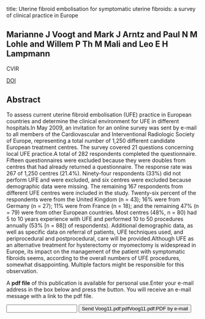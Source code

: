 title: Uterine fibroid embolisation for symptomatic uterine fibroids: a survey of clinical practice in Europe

## Marianne J Voogt and Mark J Arntz and Paul N M Lohle and Willem P Th M Mali and Leo E H Lampmann
CVIR

<a href="https://doi.org/10.1007/s00270-010-9978-8">DOI</a>

## Abstract
To assess current uterine fibroid embolisation (UFE) practice in European countries and determine the clinical environment for UFE in different hospitals.In May 2009, an invitation for an online survey was sent by e-mail to all members of the Cardiovascular and Interventional Radiologic Society of Europe, representing a total number of 1,250 different candidate European treatment centres. The survey covered 21 questions concerning local UFE practice.A total of 282 respondents completed the questionnaire. Fifteen questionnaires were excluded because they were doubles from centres that had already returned a questionnaire. The response rate was 267 of 1,250 centres (21.4%). Ninety-four respondents (33%) did not perform UFE and were excluded, and six centres were excluded because demographic data were missing. The remaining 167 respondents from different UFE centres were included in the study. Twenty-six percent of the respondents were from the United Kingdom (n = 43); 16% were from Germany (n = 27); 11% were from France (n = 18); and the remaining 47% (n = 79) were from other European countries. Most centres (48%, n = 80) had 5 to 10 years experience with UFE and performed 10 to 50 procedures annually (53% [n = 88]) of respondents). Additional demographic data, as well as specific data on referral of patients, UFE techniques used, and periprocedural and postprocedural, care will be provided.Although UFE as an alternative treatment for hysterectomy or myomectomy is widespread in Europe, its impact on the management of the patient with symptomatic fibroids seems, according to the overall numbers of UFE procedures, somewhat disappointing. Multiple factors might be responsible for this observation.

A <b>pdf file</b> of this publication is available for personal use.Enter your e-mail address in the box below and press the button. You will receive an e-mail message with a link to the pdf file.
<form action="sender.php">  <input type="text" name="email">  <input type="submit" value="Send Voog11.pdf:pdfVoog11.pdf:PDF by e-mail"></form>